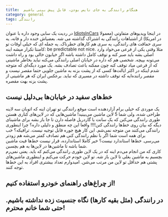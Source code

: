 ```yaml
---
title:  هنگام رانندگی به جای نایس بودن، قابل پیش بینی باشیم 
category: general
tags: رانندگی
---
```


در ردیت یک سابی وجود داره با عنوان [IdiotsInCars](https://www.reddit.com/r/IdiotsInCars/) در اینجا ویدیوهای متفاوتی (معمولا در امریکا) از اشتباهات رانندگی به اشتراک گذاشته می شه. بعضیاش خنده دار و فانه، یه سری حماقت های رانندگی، یه سری هم کارهای خطرناک. یه جمله ای که خیلی اوقات تو کامنتا تکرار میشه اینه: be predictable not nice. مثلا وقتی یکی از فرعی می‌خواد وارد اصلی بشه باید صبر کنه و توقف کامل داشته باشه اگر خیابون خالی بود و راه داشت می‌تونه بپیچه. شخصی هم که داره در خیابان اصلی رانندگی می‌کنه نباید بخاطر ماشینی که از فرعی میاد توقف کنه چون ممکنه باعث تصادف بشه. یک مورد دیگه‌ای که متوجه شدم اینکه در اکثر ایالت‌ها کسی که از پشت بزنه به ماشین جلویی حتما مقصر نیست و مقصر راننده‌ایه که توقف داشته در مسیری که نباید. برعکس ایران که هر ماشینی از پشت بزنه بهت مقصره.

## خط‌های سفید در خیابان‌ها بی‌دلیل نیست

یک موردی که خیلی برام آزاردهنده است موقع رانندگی تو تهران اینه که اتوبان سه لاینه طراحی شده، ولی شما 5 لاین ماشین می‌بینید! ماشین‌هایی که در لاین‌های کناری هستن طوری رانندگی می‌کنن که یک سانت با گاردریل فاصله دارن تا جا باز بشه برای ماشینای دیگه که بیان روی خط‌ها رانندگی کنن!!!! واقعا این چه منطق و دلیلی داره؟ چرا اینطوری رانندگی می‌کنند من متوجه نمی‌شم. این کار هیچ جوره قابل توجیه نیست. ترافیکه؟ خب برای همه است شما اگر با نظم رانندگی کنی هم تصادف کمتر می‌شه هم زودتر می‌رسی. خط‌ها استاندارد نیست؟ خیر کاملا استاندارده، قرار نیست خط‌ها فیت ماشین شما باشه تا ماشین‌ها در لاین‌ها به هم بچسبن. <br/>
کاری که من انجام می‌دم اینه که در یک لاین طوری رانندگی می‌کنم که باید. یعنی نمی‌رم بچسبم به ماشین بغلی تا لاین باز شه. تو لاین خودم حرکت می‌کنم و اینطوری ماشین‌های پشتی هم حداقل تو لاین من مرتب می‌شن. امیدوارم تعداد بیشتری افراد به این خط‌ها توجه کنند.

## از چراغ‌های راهنمای خودرو استفاده کنیم!


## در رانندگی (مثل بقیه کارها) نگاه جنسیت زده نداشته باشیم. حتی شما خانم محترم!
